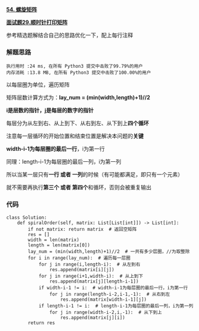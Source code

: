 **[54. 螺旋矩阵](https://leetcode-cn.com/problems/spiral-matrix/)**

**[面试题29.顺时针打印矩阵](https://leetcode-cn.com/problems/shun-shi-zhen-da-yin-ju-zhen-lcof/)**

参考精选题解结合自己的思路优化一下，配上每行注释

### 解题思路
```
执行用时 :24 ms, 在所有 Python3 提交中击败了99.79%的用户
内存消耗 :13.8 MB, 在所有 Python3 提交中击败了100.00%的用户
```

以每层圈为单位，遍历矩阵

矩阵层数计算方式为：**lay_num = (min(width,length)+1)//2**

**i是层数的指针，j是每层的数字的指针**

每层分为从左到右、从上到下、从右到左、从下到上**四个循环**

注意每一层循环的开始位置和结束位置是解决本问题的**关键**

**width-i-1为每层圈的最后一行**，i为第一行

同理：length-i-1为每层圈的最后一列，i为第一列

所以当某一层只有**一行 或者 一列**的时候（有可能都满足，即只有一个元素）

就不需要再执行**第三个 或者 第四个**和循环，否则会被重复输出

### 代码

```python3
class Solution:
    def spiralOrder(self, matrix: List[List[int]]) -> List[int]:
        if not matrix: return matrix  # 返回空矩阵
        res = []
        width = len(matrix)
        length = len(matrix[0])
        lay_num = (min(width,length)+1)//2  # 一共有多少层圈，//为取整除
        for i in range(lay_num):  # 遍历每一层圈
            for j in range(i,length-i):  # 从左到右
                res.append(matrix[i][j])
            for j in range(i+1,width-i):  # 从上到下
                res.append(matrix[j][length-i-1])
            if width-i-1 != i:  # width-i-1为每层圈的最后一行，i为第一行
                for j in range(length-i-2,i-1,-1):  # 从右到左
                    res.append(matrix[width-i-1][j])
            if length-i-1 != i:  # length-i-1为每层圈的最后一列，i为第一列
                for j in range(width-i-2,i,-1):  # 从下到上
                    res.append(matrix[j][i])
        return res
```
